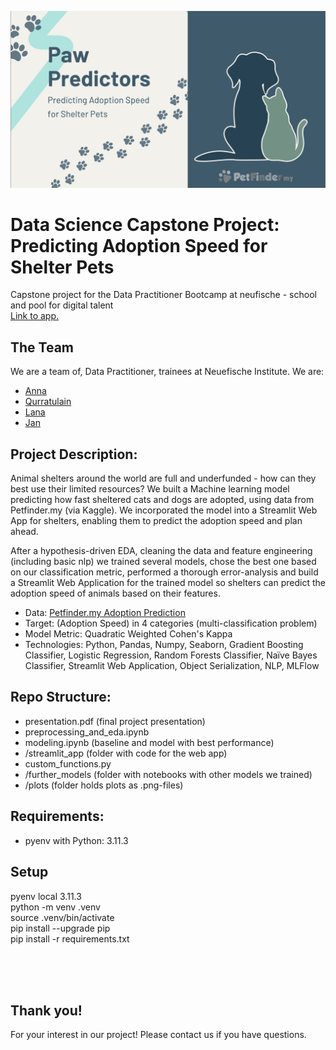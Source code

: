 ![](images/paw_predictors.png)

# Data Science Capstone Project: Predicting Adoption Speed for Shelter Pets
Capstone project for the Data Practitioner Bootcamp at neufische - school and pool for digital talent  
[Link to app.](https://paw-predictor.streamlit.app/)

## The Team
We are a team of, Data Practitioner, trainees at Neuefische Institute. We are:

- [Anna](https://github.com/Cazta) 
- [Qurratulain](https://github.com/qurratulainee)
- [Lana](https://github.com/LanaCasselmann)
- [Jan](https://github.com/jan-schlautmann)

## Project Description:
Animal shelters around the world are full and underfunded - how can they best use their limited resources? We built a Machine learning model predicting how fast sheltered cats and dogs are adopted, using data from Petfinder.my (via Kaggle). We incorporated the model into a Streamlit Web App for shelters, enabling them to predict the adoption speed and plan ahead.

After a hypothesis-driven EDA, cleaning the data and feature engineering (including basic nlp) we trained several models, chose the best one based on our classification metric, performed a thorough error-analysis and build a Streamlit Web Application for the trained model so shelters can predict the adoption speed of animals based on their features.

- Data: [Petfinder.my Adoption Prediction](https://www.kaggle.com/competitions/petfinder-adoption-prediction/data)
- Target: (Adoption Speed) in 4 categories (multi-classification problem)
- Model Metric: Quadratic Weighted Cohen's Kappa
- Technologies: Python, Pandas, Numpy, Seaborn, Gradient Boosting Classifier, Logistic Regression, Random Forests Classifier, Naïve Bayes Classifier, Streamlit Web Application, Object Serialization, NLP, MLFlow 


## Repo Structure:
- presentation.pdf (final project presentation)
- preprocessing_and_eda.ipynb
- modeling.ipynb (baseline and model with best performance)
- /streamlit_app (folder with code for the web app)
- custom_functions.py
- /further_models (folder with notebooks with other models we trained)
- /plots (folder holds plots as .png-files)

## Requirements:
- pyenv with Python: 3.11.3

## Setup
pyenv local 3.11.3 <br>
python -m venv .venv <br>
source .venv/bin/activate <br>
pip install --upgrade pip <br>
pip install -r requirements.txt

<br>
<br>
<br>

## Thank you!
For your interest in our project! Please contact us if you have questions.


